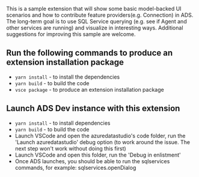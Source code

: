 This is a sample extension that will show some basic model-backed UI scenarios and how to contribute feature providers(e.g. Connection) in ADS. The long-term goal is to use SQL Service querying (e.g. see if Agent and other services are running) and visualize in interesting ways. Additional suggestions for improving this sample are welcome.

## Run the following commands to produce an extension installation package

- `yarn install` - to install the dependencies
- `yarn build` - to build the code
- `vsce package` - to produce an extension installation package

## Launch ADS Dev instance with this extension
- `yarn install` - to install dependencies
- `yarn build` - to build the code
- Launch VSCode and open the azuredatastudio's code folder, run the 'Launch azuredatastudio' debug option (to work around the issue. The next step won't work without doing this first)
- Launch VSCode and open this folder, run the 'Debug in enlistment'
- Once ADS launches, you should be able to run the sqlservices commands, for example: sqlservices.openDialog
